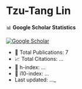 # Tzu-Tang Lin
<!--GS_START-->
📊  **Google Scholar Statistics**
<p align="left">
  <a href="https://scholar.google.com/citations?user=2Yxesf0AAAAJ">
    <img src="https://img.shields.io/badge/Google%20Scholar-Tzu--Tang%20Lin-4285F4?style=for-the-badge&logo=google-scholar&logoColor=white" alt="Google Scholar"/>
  </a>
</p>

- 📄 Total Publications: 7
- 📈 Total Citations: ...
- 🧠 h-index: ...
- 🏅 i10-index: ...
- Last updated: ..._
<!--GS_END-->

